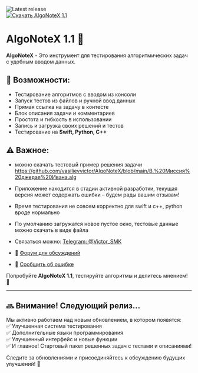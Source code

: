 ![Latest release](https://img.shields.io/github/v/release/vasilievvictor/AlgoNoteX?label=release)  
[![Скачать AlgoNoteX 1.1](https://img.shields.io/badge/Скачать-AlgoNoteX%201.1-blue)](https://github.com/vasilievvictor/AlgoNoteX/releases/tag/1.1)

# AlgoNoteX 1.1 🚀

**AlgoNoteX** - Это инструмент для тестирования алгоритмических задач с удобным вводом данных.

## 🔹 Возможности:
- Тестирование алгоритмов с вводом из консоли
- Запуск тестов из файлов и ручной ввод данных
- Прямая ссылка на задачу в контесте
- Блок описания задачи и комментариев
- Простота и гибкость в использовании
- Запись и загрузка своих решений и тестов
- Тестирование на **Swift, Python, C++**
  

## ⚠️ Важное:
- можно скачать тестовый пример решения задачи https://github.com/vasilievvictor/AlgoNoteX/blob/main/B.%20Миссия%20джедая%20Ивана.alg

- Приложение находится в стадии активной разработки, текущая версия может содержать ошибки – будем рады вашим отзывам!
- Время тестирования не совсем корректно для swift и с++, python вроде нормально
- По умолчанию загружатся новое пустое окно, тестовые данные можно скачать в виде файла 
- Связаться можно: [Telegram: @Victor_SMK](https://t.me/Victor_SMK)
- 📢 [Форум для обсуждений](https://github.com/vasilievvictor/AlgoNoteX/discussions)
- 🐞 [Сообщить об ошибке](https://github.com/vasilievvictor/AlgoNoteX/issues)

Попробуйте **AlgoNoteX 1.1**, тестируйте алгоритмы и делитесь мнением! 🚀


---

## 🔜 Внимание! Следующий релиз...  
Мы активно работаем над новым обновлением, в котором появятся:  
✅ Улучшенная система тестирования  
✅ Дополнительные языки программирования  
✅ Улучшенный интерфейс и новые функции  
✅ И главное! Стартовый пакет решенных задач с тестами и описаниями!

Следите за обновлениями и присоединяйтесь к обсуждению будущих улучшений! 🚀
